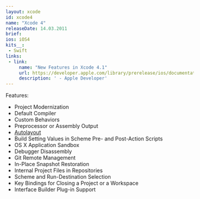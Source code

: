```yaml
---
layout: xcode
id: xcode4
name: "Xcode 4"
releaseDate: 14.03.2011
brief: 
ios: iOS4
kits__:
 - Swift
links:
 - link:
     name: "New Features in Xcode 4.1"
     url: https://developer.apple.com/library/prerelease/ios/documentation/DeveloperTools/Conceptual/WhatsNewXcode/Articles/xcode_4_1.html
     description: ' - Apple Developer'
---
```


Features:

* Project Modernization
* Default Compiler
* Custom Behaviors
* Preprocessor or Assembly Output
* [Autolayout](/Autolayout)
* Build Setting Values in Scheme Pre- and Post-Action Scripts
* OS X Application Sandbox
* Debugger Disassembly
* Git Remote Management
* In-Place Snapshot Restoration
* Internal Project Files in Repositories
* Scheme and Run-Destination Selection
* Key Bindings for Closing a Project or a Workspace
* Interface Builder Plug-in Support